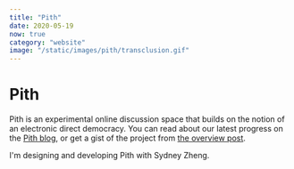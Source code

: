 ```yaml
---
title: "Pith"
date: 2020-05-19
now: true
category: "website"
image: "/static/images/pith/transclusion.gif"
---
```


# Pith 

Pith is an experimental online discussion space that builds on the notion of an electronic direct democracy. You can read about our latest progress on the [Pith blog](https://pithblog.rainflame.com/), or get a gist of the project from [the overview post](https://pithblog.rainflame.com/posts/pith-intro). 

I'm designing and developing Pith with Sydney Zheng. 
